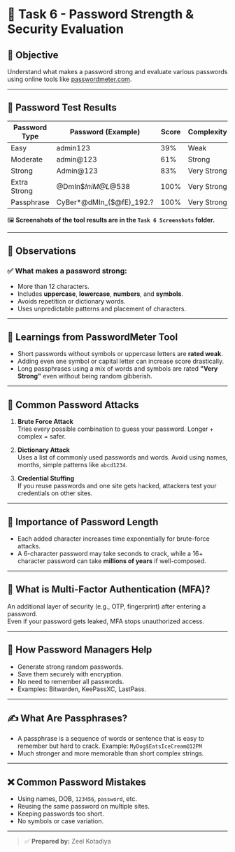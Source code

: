 # 🔐 Task 6 - Password Strength & Security Evaluation

## 🎯 Objective
Understand what makes a password strong and evaluate various passwords using online tools like [passwordmeter.com](https://www.passwordmeter.com).

---

## 🧪 Password Test Results

| Password Type  | Password (Example)                   | Score | Complexity  |
|----------------|--------------------------------------|-------|-------------|
| Easy           | admin123                             | 39%   | Weak        |
| Moderate       | admin@123                            | 61%   | Strong      |
| Strong         | Admin@123                            | 83%   | Very Strong |
| Extra Strong   | @DmIn$_!niM@L_@538                   | 100%  | Very Strong |
| Passphrase     | CyBer*@dMIn_($@fE)_192.?             | 100%  | Very Strong |

🖼️ **Screenshots of the tool results are in the `Task 6 Screenshots` folder.**

---

## 📌 Observations

### ✅ What makes a password strong:
- More than 12 characters.
- Includes **uppercase**, **lowercase**, **numbers**, and **symbols**.
- Avoids repetition or dictionary words.
- Uses unpredictable patterns and placement of characters.

---

## 🧠 Learnings from PasswordMeter Tool

- Short passwords without symbols or uppercase letters are **rated weak**.
- Adding even one symbol or capital letter can increase score drastically.
- Long passphrases using a mix of words and symbols are rated **"Very Strong"** even without being random gibberish.

---

## 🔐 Common Password Attacks

1. **Brute Force Attack**  
   Tries every possible combination to guess your password. Longer + complex = safer.

2. **Dictionary Attack**  
   Uses a list of commonly used passwords and words. Avoid using names, months, simple patterns like `abcd1234`.

3. **Credential Stuffing**  
   If you reuse passwords and one site gets hacked, attackers test your credentials on other sites.

---

## 📢 Importance of Password Length

- Each added character increases time exponentially for brute-force attacks.
- A 6-character password may take seconds to crack, while a 16+ character password can take **millions of years** if well-composed.

---

## 🧩 What is Multi-Factor Authentication (MFA)?

An additional layer of security (e.g., OTP, fingerprint) after entering a password.  
Even if your password gets leaked, MFA stops unauthorized access.

---

## 🧰 How Password Managers Help

- Generate strong random passwords.
- Save them securely with encryption.
- No need to remember all passwords.
- Examples: Bitwarden, KeePassXC, LastPass.

---

## ✍️ What Are Passphrases?

- A passphrase is a sequence of words or sentence that is easy to remember but hard to crack.
  Example: `MyDog$EatsIceCream@12PM`
- Much stronger and more memorable than short complex strings.

---

## ❌ Common Password Mistakes

- Using names, DOB, `123456`, `password`, etc.
- Reusing the same password on multiple sites.
- Keeping passwords too short.
- No symbols or case variation.

---

> ✅ **Prepared by:** Zeel Kotadiya

